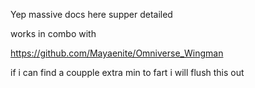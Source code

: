 Yep massive docs here supper detailed

works in combo with

https://github.com/Mayaenite/Omniverse_Wingman

if i can find a coupple extra min to fart i will flush this out
